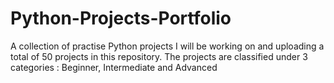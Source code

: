 # Python-Projects-Portfolio
A collection of practise Python projects
I will be working on and uploading a total of 50 projects in this repository.
The projects are classified under 3 categories : Beginner, Intermediate and Advanced

